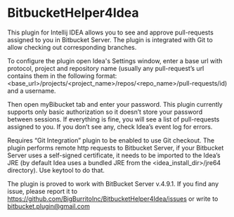 # BitbucketHelper4Idea

This plugin for Intellij IDEA allows you to see and approve pull-requests assigned to you in Bitbucket Server. The plugin is integrated with Git to allow checking out corresponding branches.

To configure the plugin open Idea's Settings window, enter a base url with protocol, project and repository name (usually any pull-request’s url contains them in the following format: <base_url>/projects/<project_name>/repos/<repo_name>/pull-requests/id) and a username.


Then open myBibucket tab and enter your password. This plugin currently supports only basic authorization so it doesn’t store your password between sessions. If everything is fine, you will see a list of pull-requests assigned to you. If you don’t see any, check Idea’s event log for errors.

Requires “Git Integration” plugin to be enabled to use Git checkout.
The plugin performs remote http requests to Bitbucket Server, if your Bitbucket Server uses a self-signed certificate, it needs to be imported to the Idea’s JRE (by default Idea uses a bundled JRE from the <idea_install_dir>/jre64 directory). Use keytool to do that.

The plugin is proved to work with BitBucket Server v.4.9.1. If you find any issue, please report it to https://github.com/BigBurritoInc/BitbucketHelper4Idea/issues or write to bitbucket.plugin@gmail.com
